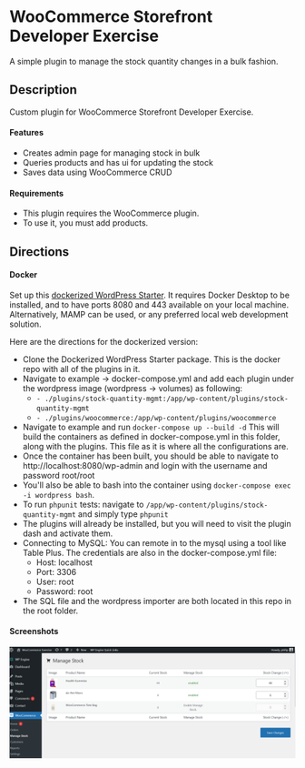# WooCommerce Storefront Developer Exercise

A simple plugin to manage the stock quantity changes in a bulk
fashion.

## Description

Custom plugin for WooCommerce Storefront Developer Exercise.

#### Features

* Creates admin page for managing stock in bulk
* Queries products and has ui for updating the stock
* Saves data using WooCommerce CRUD


#### Requirements

* This plugin requires the WooCommerce plugin.
* To use it, you must add products.

## Directions


#### Docker
Set up this [dockerized WordPress Starter](https://github.com/outsellers/wordpress-starter). It requires Docker Desktop to be installed, and to have ports 8080 and 443 available on your local machine. Alternatively, MAMP can be used, or any preferred local web development solution.

Here are the directions for the dockerized version:

* Clone the Dockerized WordPress Starter package. This is the docker repo with all of the plugins in it.
* Navigate to example -> docker-compose.yml and add each plugin under the wordpress image (wordpress -> volumes) as following:
  *   `- ./plugins/stock-quantity-mgmt:/app/wp-content/plugins/stock-quantity-mgmt`
  *   `- ./plugins/woocommerce:/app/wp-content/plugins/woocommerce`
* Navigate to example and run `docker-compose up --build -d` This will build the containers as defined in docker-compose.yml in this folder, along with the plugins. This file as it is where all the configurations are.
* Once the container has been built, you should be able to navigate to http://localhost:8080/wp-admin and login with the username and password root/root
* You'll also be able to bash into the container using `docker-compose exec -i wordpress bash`.
* To run `phpunit` tests: navigate to `/app/wp-content/plugins/stock-quantity-mgmt` and simply type `phpunit`
* The plugins will already be installed, but you will need to visit the plugin dash and activate them.
* Connecting to MySQL: You can remote in to the mysql using a tool like Table Plus. The credentials are also in the docker-compose.yml file:
  * Host: localhost
  * Port: 3306
  * User: root
  * Password: root
* The SQL file and the wordpress importer are both located in this repo in the root folder.

#### Screenshots
![Manage Stock Admin UI](/resources/images/screenshot-admin.png?raw=true "Optional Title")
